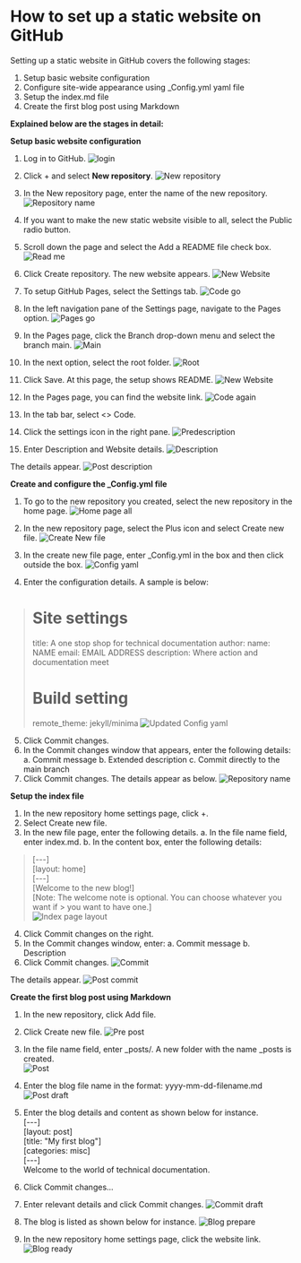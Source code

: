 # How to set up a static website on GitHub
Setting up a static website in GitHub covers the following stages:
1.	Setup basic website configuration	
2.	Configure site-wide appearance using _Config.yml yaml file
3.	Setup the index.md file
4.	Create the first blog post using Markdown



**Explained below are the stages in detail:** 

**Setup basic website configuration**

1.	Log in to GitHub. 
![login](https://syedkingbook.github.io/gameplayguru/assets/login.png)
 
5.	Click + and select **New repository**. 
![New repository](https://syedkingbook.github.io/gameplayguru/assets/newrepository.png)

 
6.	In the New repository page, enter the name of the new repository. 
![Repository name](https://syedkingbook.github.io/gameplayguru/assets/images/repositoryname.png)
 
7.	If you want to make the new static website visible to all, select the Public radio button. 
8.	Scroll down the page and select the Add a README file check box. 
![Read me](https://syedkingbook.github.io/gameplayguru/assets/images/publicreadme.png)
 
9.	Click Create repository. The new website appears. 
![New Website](https://syedkingbook.github.io/gameplayguru/assets/images/new_static_website.png)
 
10.	To setup GitHub Pages, select the Settings tab. 
![Code go](https://syedkingbook.github.io/gameplayguru/assets/images/code.png)
 
11.	In the left navigation pane of the Settings page, navigate to the Pages option.
![Pages go](https://syedkingbook.github.io/gameplayguru/assets/images/pages.png)
 
12.	 In the Pages page, click the Branch drop-down menu and select the branch main.
![Main](https://syedkingbook.github.io/gameplayguru/assets/images/branchmain.png)
 
13.	 In the next option, select the root folder. 
![Root](https://syedkingbook.github.io/gameplayguru/assets/images/root.png)
 
14.	Click Save. At this page, the setup shows README. 
![New Website](https://syedkingbook.github.io/gameplayguru/assets/images/newwebsitecreated.png)
 
15.	In the Pages page, you can find the website link.
![Code again](https://syedkingbook.github.io/gameplayguru/assets/images/codeagain.png)
 
16.	In the tab bar, select <> Code. 
17.	Click the settings icon in the right pane. 
![Predescription](https://syedkingbook.github.io/gameplayguru/assets/images/predescription.png)
 
18.	Enter Description and Website details.
![Description](https://syedkingbook.github.io/gameplayguru/assets/images/description.png)
 
The details appear. 
![Post description](https://syedkingbook.github.io/gameplayguru/assets/images/postdescription.png)
 


**Create and configure the _Config.yml file**
1.	To go to the new repository you created, select the new repository in the home page. 
![Home page all](https://syedkingbook.github.io/gameplayguru/assets/images/all_in_one_homepage.png)
 
2.	In the new repository page, select the Plus icon and select Create new file. 
![Create New file](https://syedkingbook.github.io/gameplayguru/assets/images/new_web_homepage.png)
 
3.	In the create new file page, enter _Config.yml in the box and then click outside the box. 
![Config yaml](https://syedkingbook.github.io/gameplayguru/assets/images/configyml.png)
 
4.	Enter the configuration details. A sample is below:
> # Site settings
>title: A one stop shop for technical documentation
>author:
 > name: NAME
 > email: EMAIL ADDRESS
>description: Where action and documentation meet
> # Build setting
> remote_theme: jekyll/minima
![Updated Config yaml](https://syedkingbook.github.io/gameplayguru/assets/images/updateconfigyml.png)
 
5.	Click Commit changes. 
6.	In the Commit changes window that appears, enter the following details:
a.	Commit message
b.	Extended description
c.	Commit directly to the main branch
7.	Click Commit changes. The details appear as below. 
![Repository name](https://syedkingbook.github.io/gameplayguru/assets/images/repositoryname.png)
 

**Setup the index file**
1.	In the new repository home settings page, click +. 
2.	Select Create new file.
3.	In the new file page, enter the following details.
a.	In the file name field, enter index.md.
b.	In the content box, enter the following details:
> [---]  
> [layout: home]  
> [---]  
> [Welcome to the new blog!]  
> [Note: The welcome note is optional. You can choose whatever you want if > you want to have one.]  
![Index page layout](https://syedkingbook.github.io/gameplayguru/assets/images/index_pg_lyout.png)
 
4.	Click Commit changes on the right. 
5.	In the Commit changes window, enter:
a.	Commit message 
b.	Description 
6.	Click Commit changes.
![Commit](https://syedkingbook.github.io/gameplayguru/assets/images/commit1.png)
 
The details appear. 
![Post commit](https://syedkingbook.github.io/gameplayguru/assets/images/post_commit.png)
  

**Create the first blog post using Markdown**
1.	In the new repository, click Add file.
2.	Click Create new file.
![Pre post](https://syedkingbook.github.io/gameplayguru/assets/images/pre_post.png)

3.	In the file name field, enter _posts/. A new folder with the name _posts is created.   
![Post](https://syedkingbook.github.io/gameplayguru/assets/images/posts.png)
 
4.	Enter the blog file name in the format: yyyy-mm-dd-filename.md
![Post draft](https://syedkingbook.github.io/gameplayguru/assets/images/posts_draft1.png)
 
5.	Enter the blog details and content as shown below for instance.   
[---]   
[layout: post]   
[title: "My first blog"]   
[categories: misc]   
[---]   
Welcome to the world of technical documentation.
6.	Click Commit changes...
7.	Enter relevant details and click Commit changes. 
![Commit draft](https://syedkingbook.github.io/gameplayguru/assets/images/commit_blog1.png)
 
8.	The blog is listed as shown below for instance. 
![Blog prepare](https://syedkingbook.github.io/gameplayguru/assets/images/blogprepare.png)
 
9.	In the new repository home settings page, click the website link. 
![Blog ready](https://syedkingbook.github.io/gameplayguru/assets/images/blogready.png)
 
